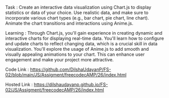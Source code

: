 Task :
Create an interactive data visualization using Chart.js to display statistics or data of your choice. Use realistic data, and make sure to incorporate various chart types (e.g., bar chart, pie chart, line chart). Animate the chart transitions and interactions using Anime.js.


Learning :
Through Chart.js, you'll gain experience in creating dynamic and interactive charts for displaying real-time data. You'll learn how to configure and update charts to reflect changing data, which is a crucial skill in data visualization.
You'll explore the usage of Anime.js to add smooth and visually appealing animations to your chart. This can enhance user engagement and make your project more attractive.

Code Link : https://github.com/DilshaUdayanP/FS-02/blob/main/JS/Assigment/freecodecAMP/26/index.html

Hosted Link : https://dilshaudayanp.github.io/FS-02/JS/Assigment/freecodecAMP/26/index.html